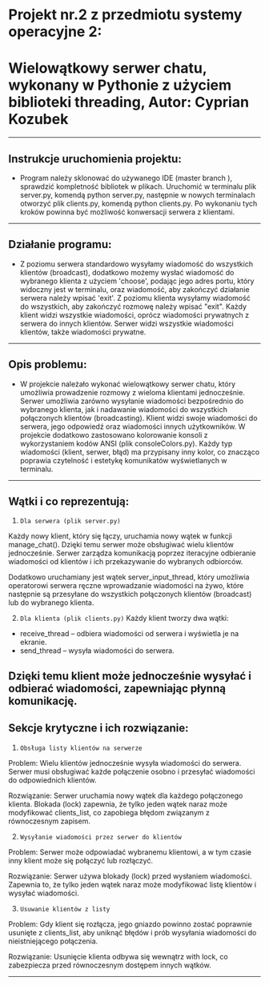 # Projekt nr.2 z przedmiotu systemy operacyjne 2:
# Wielowątkowy serwer chatu, wykonany w Pythonie z użyciem biblioteki threading, Autor: Cyprian Kozubek 
---
## Instrukcje uruchomienia projektu:
* Program należy sklonować do używanego IDE (master branch ), sprawdzić kompletność bibliotek w plikach. 
Uruchomić w terminalu plik server.py, komendą python server.py, następnie w nowych terminalach otworzyć plik clients.py, komendą python clients.py.
Po wykonaniu tych kroków powinna być możliwość konwersacji serwera z klientami.
---
## Działanie programu:
* Z poziomu serwera standardowo wysyłamy wiadomość do wszystkich klientów (broadcast), dodatkowo możemy wysłać
wiadomość do wybranego klienta z użyciem 'choose', podając jego adres portu, który widoczny jest w terminalu, oraz wiadomość,
aby zakończyć działanie serwera należy wpisać 'exit'. Z poziomu klienta wysyłamy wiadomość do wszystkich, aby zakończyć rozmowę
należy wpisać "exit". Każdy klient widzi wszystkie wiadomości, oprócz wiadomości prywatnych z serwera do innych klientów.
Serwer widzi wszystkie wiadomości klientów, także wiadomości prywatne.
---
## Opis problemu:
* W projekcie należało wykonać wielowątkowy serwer chatu, 
który umożliwia prowadzenie rozmowy z wieloma klientami jednocześnie.
Serwer umożliwia zarówno wysyłanie wiadomości bezpośrednio do wybranego klienta, jak i nadawanie wiadomości do 
wszystkich połączonych klientów (broadcasting). Klient widzi swoje wiadomości do serwera, jego odpowiedź
oraz wiadomości innych użytkowników. W projekcie dodatkowo zastosowano kolorowanie konsoli z wykorzystaniem kodów ANSI
(plik consoleColors.py). Każdy typ wiadomości (klient, serwer, błąd) ma przypisany inny kolor, 
co znacząco poprawia czytelność i estetykę komunikatów wyświetlanych w terminalu.
---
## Wątki i co reprezentują: 
1. `Dla serwera (plik server.py)`

Każdy nowy klient, który się łączy, uruchamia nowy wątek w funkcji manage_chat().
Dzięki temu serwer może obsługiwać wielu klientów jednocześnie. 
Serwer zarządza komunikacją poprzez iteracyjne odbieranie wiadomości od klientów i ich przekazywanie do wybranych odbiorców.

Dodatkowo uruchamiany jest wątek server_input_thread, który umożliwia operatorowi serwera ręczne wprowadzanie wiadomości na żywo,
które następnie są przesyłane do wszystkich połączonych klientów (broadcast) lub do wybranego klienta.

2. `Dla klienta (plik clients.py)`
Każdy klient tworzy dwa wątki:
* receive_thread – odbiera wiadomości od serwera i wyświetla je na ekranie.
* send_thread – wysyła wiadomości do serwera.

Dzięki temu klient może jednocześnie wysyłać i odbierać wiadomości, zapewniając płynną komunikację.
---
## Sekcje krytyczne i ich rozwiązanie: 
1. `Obsługa listy klientów na serwerze`
   
Problem: Wielu klientów jednocześnie wysyła wiadomości do serwera. Serwer musi obsługiwać każde połączenie osobno i przesyłać wiadomości do odpowiednich klientów.

Rozwiązanie: Serwer uruchamia nowy wątek dla każdego połączonego klienta. 
Blokada (lock) zapewnia, że tylko jeden wątek naraz może modyfikować clients_list, co zapobiega błędom związanym z równoczesnym zapisem.

2. `Wysyłanie wiadomości przez serwer do klientów`

Problem: Serwer może odpowiadać wybranemu klientowi, a w tym czasie inny klient może się połączyć lub rozłączyć.

Rozwiązanie: Serwer używa blokady (lock) przed wysłaniem wiadomości. Zapewnia to, że tylko jeden wątek naraz może modyfikować listę klientów i wysyłać wiadomości.

3. `Usuwanie klientów z listy`
   
Problem: Gdy klient się rozłącza, jego gniazdo powinno zostać poprawnie usunięte z clients_list, aby uniknąć błędów i prób wysyłania wiadomości do nieistniejącego połączenia.

Rozwiązanie: Usunięcie klienta odbywa się wewnątrz with lock, co zabezpiecza przed równoczesnym dostępem innych wątków.

---

